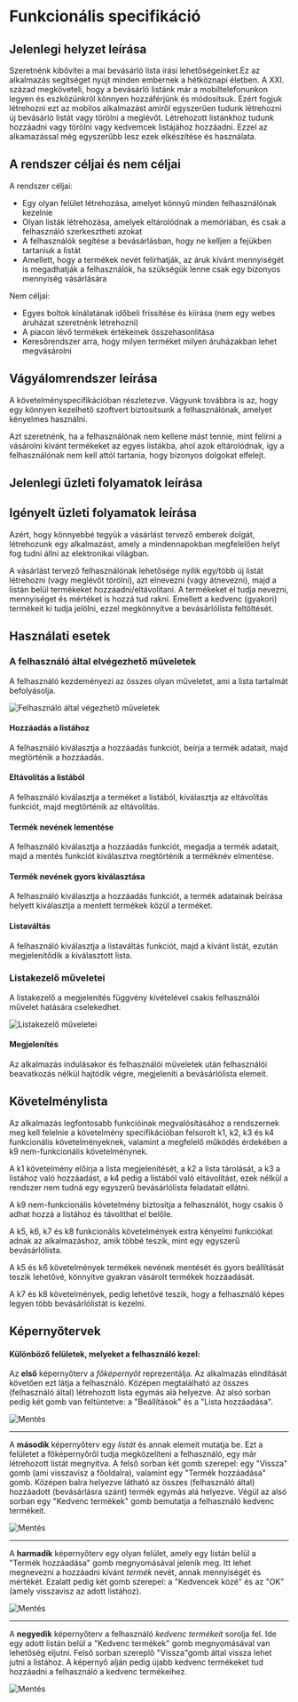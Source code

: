 # Funkcionális specifikáció

## Jelenlegi helyzet leírása

Szeretnénk kibővítei a mai bevásárló lista írási lehetőségeinket.Ez az alkalmazás segítséget nyújt minden embernek a hétköznapi életben.
A XXI. század megköveteli, hogy a bevásárló listánk már a mobiltelefonunkon legyen és eszközünkröl könnyen hozzáférjünk és módosítsuk.
Ezért fogjuk létrehozni ezt az mobilos alkalmazást amiről egyszerűen tudunk létrehozni új bevásárló listát vagy törölni a meglévőt. 
Létrehozott listánkhoz tudunk hozzáadni vagy törölni vagy kedvemcek listájához hozzáadni.
Ezzel az alkamazással még egyszerűbb lesz ezek elkészítése és használata.

## A rendszer céljai és nem céljai

A rendszer céljai:
- Egy olyan felület létrehozása, amelyet könnyű minden felhasználónak kezelnie
- Olyan listák létrehozása, amelyek eltárolódnak a memóriában, és csak a felhasználó szerkesztheti azokat
- A felhasználók segítése a bevásárlásban, hogy ne kelljen a fejükben tartaniuk a listát
- Amellett, hogy a termékek nevét felírhatják, az áruk kívánt mennyiségét is megadhatják a felhasználók, ha szükségük lenne csak egy bizonyos mennyiség vásárlására

Nem céljai:
- Egyes boltok kínálatának időbeli frissítése és kiírása (nem egy webes áruházat szeretnénk létrehozni)
- A piacon lévő termékek értékeinek összehasonlítása
- Keresőrendszer arra, hogy milyen terméket milyen áruházakban lehet megvásárolni

## Vágyálomrendszer leírása

A követelményspecifikációban részletezve. Vágyunk továbbra is az, hogy egy könnyen kezelhető szoftvert biztosítsunk a felhasználónak, amelyet kényelmes használni.

Azt szeretnénk, ha a felhasználónak nem kellene mást tennie, mint felírni a vásárolni kívánt termékeket az egyes listákba, ahol azok eltárolódnak, így a felhasználónak nem kell attól tartania, hogy bizonyos dolgokat elfelejt.

## Jelenlegi üzleti folyamatok leírása

## Igényelt üzleti folyamatok leírása

Azért, hogy könnyebbé tegyük a vásárlást tervező emberek dolgát, létrehozunk egy alkalmazást, amely
a mindennapokban megfelelően helyt fog tudni állni az elektronikai világban.

A vásárlást tervező felhasználónak lehetősége nyílik egy/több új listát létrehozni (vagy meglévőt 
törölni), azt elnevezni (vagy átnevezni), majd a listán belül termékeket hozzáadni/eltávolítani. 
A termékeket el tudja nevezni, mennyiséget és mértéket is hozzá tud rakni. Emellett a kedvenc 
(gyakori) termékeit ki tudja jelölni, ezzel megkönnyítve a bevásárlólista feltöltését.

## Használati esetek

### A felhasználó által elvégezhető műveletek

A felhasználó kezdeményezi az összes olyan műveletet, ami a lista tartalmát befolyásolja.

![Felhasználó által végezhető műveletek](UML/hasznalati_esetek/felhasznalo.png)

#### Hozzáadás a listához

A felhasználó kiválasztja a hozzáadás funkciót, beírja a termék adatait, majd megtörténik a hozzáadás.

#### Eltávolítás a listából

A felhasználó kiválasztja a terméket a listából, kiválasztja az eltávolítás funkciót, majd megtörténik az eltávolítás.

#### Termék nevének lementése

A felhasználó kiválasztja a hozzáadás funkciót, megadja a termék adatait, majd a mentés funkciót kiválasztva megtörténik a terméknév elmentése.

#### Termék nevének gyors kiválasztása

A felhasználó kiválasztja a hozzáadás funkciót, a termék adatainak beírása helyett kiválasztja a mentett termékek közül a terméket.

#### Listaváltás

A felhasználó kiválasztja a listaváltás funkciót, majd a kívánt listát, ezután megjelenítődik a kiválasztott lista.

### Listakezelő műveletei

A listakezelő a megjelenítés függvény kivételével csakis felhasználói művelet hatására cselekedhet.

![Listakezelő műveletei](UML/hasznalati_esetek/listakezelo.png)

#### Megjelenítés

Az alkalmazás indulásakor és felhasználói műveletek után felhasználói beavatkozás nélkül hajtódik végre, megjeleníti a bevásárlólista elemeit.

## Követelménylista

Az alkalmazás legfontosabb funkcióinak megvalósításához a rendszernek meg kell felelnie a követelmény specifikációban felsorolt k1, k2, k3 és k4 funkcionális követelményeknek, valamint a megfelelő működés érdekében a k9 nem-funkcionális követelménynek.

A k1 követelmény előírja a lista megjelenítését, a k2 a lista tárolását, a k3 a listához való hozzáadást, a k4 pedig a listából való eltávolítást, ezek nélkül a rendszer nem tudná egy egyszerű bevásárlólista feladatait ellátni.

A k9 nem-funkcionális követelmény biztosítja a felhasználót, hogy csakis ő adhat hozzá a listához és távolíthat el belőle.

A k5, k6, k7 és k8 funkcionális követelmények extra kényelmi funkciókat adnak az alkalmazáshoz, amik többé teszik, mint egy egyszerű bevásárlólista.

A k5 és k6 követelmények termékek nevének mentését és gyors beállítását teszik lehetővé, könnyítve gyakran vásárolt termékek hozzáadását.

A k7 és k8 követelmények, pedig lehetővé teszik, hogy a felhasználó képes legyen több bevásárlólistát is kezelni.

## Képernyőtervek

#### Különböző felületek, melyeket a felhasználó kezel:

Az **első** képernyőterv a *főképernyőt* reprezentálja. Az alkalmazás elindítását követően ezt látja 
a felhasználó. Középen megtalálható az összes (felhasználó által) létrehozott lista egymás alá 
helyezve. Az alsó sorban pedig két gomb van feltüntetve: a "Beállítások" és a "Lista hozzáadása".

![Mentés](UML/kepernyotervek/listak.drawio.png)

---
A **második** képernyőterv egy *listát* és annak elemeit mutatja be. Ezt a felületet a főképernyőről tudja
megközelíteni a felhasználó, egy már létrehozott listát megnyitva. A felső sorban két gomb szerepel:
egy "Vissza" gomb (ami visszavisz a főoldalra), valamint egy "Termék hozzáadása" gomb. Középen balra
helyezve látható az összes (felhasználó által) hozzáadott (bevásárlásra szánt) termék egymás alá 
helyezve. Végül az alsó sorban egy "Kedvenc termékek" gomb bemutatja a felhasználó kedvenc termékeit.

![Mentés](UML/kepernyotervek/lista1.drawio.png)

---
A **harmadik** képernyőterv egy olyan felület, amely egy listán belül a "Termék hozzáadása" gomb 
megnyomásával jelenik meg. Itt lehet megnevezni a hozzáadni kívánt *termék* nevét, annak mennyiségét 
és mértékét. Ezalatt pedig két gomb szerepel: a "Kedvencek közé" és az "OK" (amely visszavisz az 
adott listához).

![Mentés](UML/kepernyotervek/termek_hozzaadasa1.drawio.png)

---
A **negyedik** képernyőterv a felhasználó *kedvenc termékeit* sorolja fel. Ide egy adott listán belül a 
"Kedvenc termékek" gomb megnyomásával van lehetőség eljutni. Felső sorban szereplő "Vissza"gomb által
vissza lehet jutni a listához. A képernyő alján pedig újabb kedvenc termékeket tud hozzáadni a 
felhasználó a kedvenc termékeihez.

![Mentés](UML/kepernyotervek/kedvenc_termekek.drawio.png)
